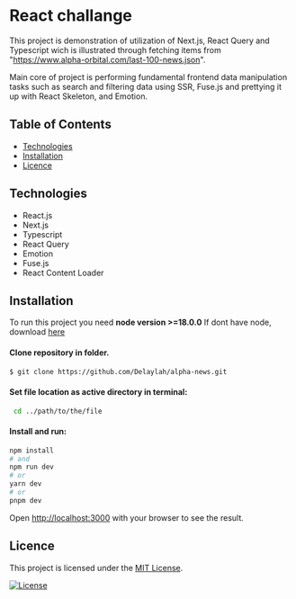 
# React challange

This project is demonstration of utilization of Next.js, React Query and Typescript wich is illustrated through fetching items from "https://www.alpha-orbital.com/last-100-news.json".

Main core of project is performing fundamental frontend data manipulation tasks such as search and filtering data using  SSR, Fuse.js and prettying it up with React Skeleton, and Emotion.


## Table of Contents

- [Technologies](#technologies)
- [Installation](#installation)
- [Licence](#licence)


## Technologies

* React.js
* Next.js
* Typescript
* React Query
* Emotion
* Fuse.js
* React Content Loader 


## Installation

To run this project you need  __node version  >=18.0.0__ 
If dont have node, download [here](https://nodejs.org/en/download/)


#### Clone repository in folder.
```sh
$ git clone https://github.com/Delaylah/alpha-news.git

```
#### Set file location as active directory in terminal:
```sh
 cd ../path/to/the/file 
```

#### Install and run:

```sh
npm install
# and
npm run dev
# or
yarn dev
# or
pnpm dev
```

Open [http://localhost:3000](http://localhost:3000) with your browser to see the result.

## Licence
This project is licensed under the [MIT License](LICENSE).

[![License](https://img.shields.io/badge/License-MIT-blue.svg)](https://opensource.org/licenses/MIT)

